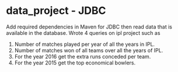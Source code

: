 # data_project - JDBC

Add required dependencies in Maven for JDBC then read data that is available in the database.
Wrote 4 queries on ipl project such as
1. Number of matches played per year of all the years in IPL.
2. Number of matches won of all teams over all the years of IPL.
3. For the year 2016 get the extra runs conceded per team.
4. For the year 2015 get the top economical bowlers.